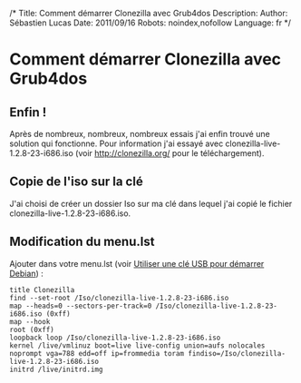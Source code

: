 /*
Title: Comment démarrer Clonezilla avec Grub4dos
Description: 
Author: Sébastien Lucas
Date: 2011/09/16
Robots: noindex,nofollow
Language: fr
*/
# Comment démarrer Clonezilla avec Grub4dos

## Enfin !
Après de nombreux, nombreux, nombreux essais j'ai enfin trouvé une solution qui fonctionne. Pour information j'ai essayé avec clonezilla-live-1.2.8-23-i686.iso (voir http://clonezilla.org/ pour le téléchargement).
## Copie de l'iso sur la clé

J'ai choisi de créer un dossier Iso sur ma clé dans lequel j'ai copié le fichier clonezilla-live-1.2.8-23-i686.iso.
## Modification du menu.lst

Ajouter dans votre menu.lst (voir [Utiliser une clé USB pour démarrer Debian](/blog/grub4dos-usb-debian)) :
```
title Clonezilla 
find --set-root /Iso/clonezilla-live-1.2.8-23-i686.iso 
map --heads=0 --sectors-per-track=0 /Iso/clonezilla-live-1.2.8-23-i686.iso (0xff) 
map --hook 
root (0xff)
loopback loop /Iso/clonezilla-live-1.2.8-23-i686.iso 
kernel /live/vmlinuz boot=live live-config union=aufs nolocales noprompt vga=788 edd=off ip=frommedia toram findiso=/Iso/clonezilla-live-1.2.8-23-i686.iso 
initrd /live/initrd.img 
```





